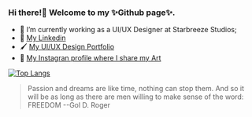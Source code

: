 ### Hi there!👋 Welcome to my ✨Github page✨. 

- 🌱 I’m currently working as a UI/UX Designer at Starbreeze Studios;
- 👜 [My Linkedin](https://www.linkedin.com/in/bilianemoreira/)
- 🖌  [My UI/UX Design Portfolio](https://bilianemoreira.com/)
- 🎨  [My Instagran profile where I share my Art](https://www.instagram.com/anymords/)


[![Top Langs](https://github-readme-stats.vercel.app/api/top-langs/?username=bilianemoreira&layout=compact&hide=ruby&theme=midnight-purple&show_icons=true)](https://github.com/bilianemoreira/bilianemoreira)


> Passion and dreams are like time, nothing can stop them.
And so it will be as long as there are men willing to make sense of the word:
FREEDOM --Gol D. Roger




